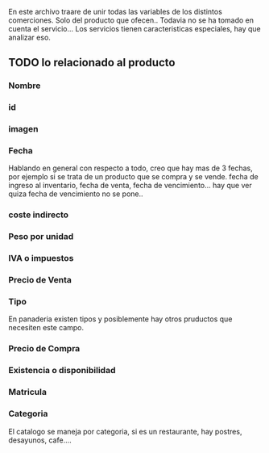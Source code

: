 En este archivo traare de unir todas las variables de los distintos comerciones. Solo del producto que ofecen.. Todavia no se ha tomado en cuenta el
servicio... Los servicios tienen caracteristicas especiales, hay que analizar eso.

## TODO lo relacionado al producto

### Nombre 

### id

### imagen

### Fecha

Hablando en general con respecto a todo, creo que hay  mas de 3 fechas, por ejemplo si se trata de un producto que se compra y se vende. fecha de ingreso 
al inventario, fecha de venta, fecha de vencimiento... hay que ver quiza fecha de vencimiento no se pone..

### coste indirecto

### Peso por unidad

### IVA o impuestos

### Precio de Venta

### Tipo

En panaderia existen tipos y posiblemente hay otros pruductos que necesiten este campo.

### Precio de Compra

### Existencia o disponibilidad

### Matricula


### Categoria

El catalogo se maneja por categoria, si es un restaurante, hay postres, desayunos, cafe.... 












